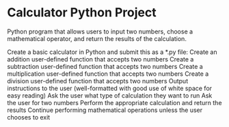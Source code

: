 # Calculator Python Project

Python program that allows users to input two numbers, choose a mathematical operator, and return the results of the calculation. 

Create a basic calculator in Python and submit this as a *.py file:
Create an addition user-defined function that accepts two numbers
Create a subtraction user-defined function that accepts two numbers
Create a multiplication user-defined function that accepts two numbers
Create a division user-defined function that accepts two numbers
Output instructions to the user (well-formatted with good use of white space for easy reading)
Ask the user what type of calculation they want to run
Ask the user for two numbers
Perform the appropriate calculation and return the results
Continue performing mathematical operations unless the user chooses to exit
